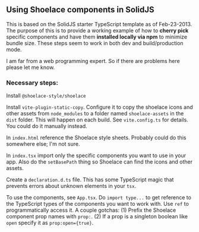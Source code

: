 ## Using Shoelace components in SolidJS

This is based on the SolidJS starter TypeScript template as of Feb-23-2013. The purpose of this is to provide a working example of how to **cherry pick** specific components and have them **installed locally via npm** to minimize bundle size. These steps seem to work in both dev and build/production mode.

I am far from a web programming expert. So if there are problems here please let me know.

### Necessary steps:

Install `@shoelace-style/shoelace`

Install `vite-plugin-static-copy`. Configure it to copy the shoelace icons and other assets from `node_modules` to a folder named `shoelace-assets` in the `dist` folder. This will happen on each build. See `vite.config.ts` for details. You could do it manually instead.

In `index.html` reference the Shoelace style sheets. Probably could do this somewhere else; I'm not sure.

In `index.tsx` import only the specific components you want to use in your app. Also do the `setBasePath` thing so Shoelace can find the icons and other assets.

Create a `declaration.d.ts` file. This has some TypeScript magic that prevents errors about unknown elements in your `tsx`.

To use the components, see `App.tsx`. Do `import type...` to get reference to the TypeScript types of the components you want to work with. Use `ref` to programmatically access it. A couple gotchas: (1) Prefix the Shoelace component prop names with `prop:`. (2) If a prop is a singleton boolean like `open` specify it as `prop:open={true}`.

